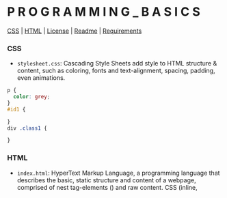 # P R O G R A M M I N G _ B A S I C S 

[CSS](#css) | [HTML](#html) | [License](#license) | [Readme](#readme) | [Requirements](#requirements)



### CSS
- ```stylesheet.css```: Cascading Style Sheets add style to HTML structure & content, such as coloring, fonts and text-alignment, spacing, padding, even animations.
```css
p {
  color: grey;
}
#id1 {

}
div .class1 {

}

```

### HTML
- ```index.html```: HyperText Markup Language, a programming language that describes the basic, static structure and content of a webpage, comprised of nest tag-elements (<tag>) and raw content. CSS (inline, <style>, or external) can add style to the webpage (padding, colors, font-choices, animations, alignment), and Javascript can make the webpage interactive and dynamic (button clicking, &c.).
```html
<!DOCTYPE html>
<html> <!-- an HTML comment -->
  <head>
    <style>
      #first {color: grey;}
    </style>
    <title>My Website</title>
  </head>
  <body id="first">
    <p class="content">Some content...</p>
  </body>
</html>
```

### LICENSE
- Informs the user that permissions they have– can they download, modify and re-publish, &c.

### README
- ```README.md```: Answers a user's questions about installations & usage of a project, located in the root (top-leve) directory. Written in a ```.md``` or ```.markdown``` file (supports lightweight markdown).
  - Include: *project name, description (function of program, context, links for reference), visuals (screenshots/GIFs/video), installation procedure (nod to requirements.txt), usage (e.g. ```python3 manage.py runserver```), support (where to go for help), authors/acknowledgement, project status/roadmap.*

### Requirements
- ```Requirements.txt```: *a file that makes it easier for other users (that have downloaded your projects) to run the same Python libraries as it was written in/for. A user will encounter messages such as "No module named [...]"; download that library; then get the message again, again, again...*
  - ```$ pip install -r requirements.txt```: *command to download all the necessary libraries in a ```requirements.txt```*
- **How to Generate a Requirements.txt**:
  - ```$ pip freeze > requirements.txt```: *PIP generates the file for you– but with every library you've ever downloaded on your own computer system. (View in terminal with ```cat requirements.txt```.)*
  - 1. Install Anaconda to make a 'clean-slate' Virtual Environment: ```$ conda create -n shiny_new_env python=3.8```
    - ```$ conda env list```: _see a list of all available venv (the activated one will be denoted by a '*')_
    - ```$ conda activate [venv_name]```: _switch to that venv (note that [venv_name] appears in terminal command-line name, left of the ```$```.)_
  - 2. Now, install each package the project requires in this as-of-yet empty venv (yes, install each one again... but just you, this once, have to do it). Then, run ```$ pip freeze > requirements.txt``` once again and view the list of installs needed just for this project.


